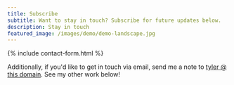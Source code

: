 ```yaml
---
title: Subscribe
subtitle: Want to stay in touch? Subscribe for future updates below.
description: Stay in touch
featured_image: /images/demo/demo-landscape.jpg
---
```


{% include contact-form.html %}

Additionally, if you'd like to get in touch via email, send me a note to [tyler @ this domain](mailto:tyler@tylerrouze.com). See my other work below!
